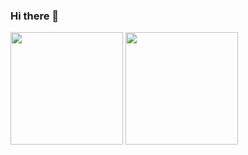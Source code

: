 ### Hi there 👋

<!--
**kengiiGMs/kengiiGMs** is a ✨ _special_ ✨ repository because its `README.md` (this file) appears on your GitHub profile.

Here are some ideas to get you started:

- 🔭 I’m currently working on ...
- 🌱 I’m currently learning ...
- 👯 I’m looking to collaborate on ...
- 🤔 I’m looking for help with ...
- 💬 Ask me about ...
- 📫 How to reach me: ...
- 😄 Pronouns: ...
- ⚡ Fun fact: ...
-->
  <div>
    <img height="180px" src="https://github-readme-stats.vercel.app/api?username=KengiiGMs&show_icons=true&theme=radical">
    <img height="180px" src="https://github-readme-stats.vercel.app/api/top-langs/?username=KengiiGMs&layout=compact">
    
  </div>

